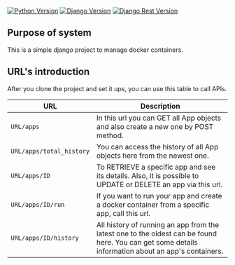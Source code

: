 [![Python Version](https://img.shields.io/badge/python-3.9-brightgreen.svg)](https://python.org)
[![Django Version](https://img.shields.io/badge/django-4.1-brightgreen.svg)](https://djangoproject.com)
[![Django Rest Version](https://img.shields.io/badge/djangorest-3.14-brightgreen.svg)](https://www.django-rest-framework.org)

## Purpose of system

This is a simple django project to manage docker containers.



## URL's introduction

After you clone the project and set it ups, you can use this table to call APIs.

URL | Description
--- | ---
``URL/apps`` | In this url you can GET all App objects and also create a new one by POST method.
``URL/apps/total_history`` | You can access the history of all App objects here from the newest one.
``URL/apps/ID`` | To RETRIEVE a specific app and see its details. Also, it is possible to UPDATE or DELETE an app via this url.
``URL/apps/ID/run`` | If you want to run your app and create a docker container from a specific app, call this url.
``URL/apps/ID/history`` | All history of running an app from the latest one to the oldest can be found here. You can get some details information about an app's containers.
